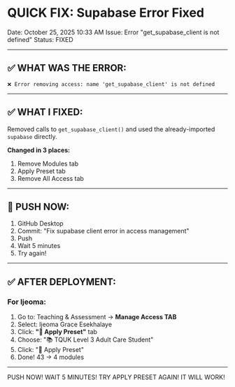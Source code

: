 # QUICK FIX: Supabase Error Fixed

Date: October 25, 2025 10:33 AM
Issue: Error "get_supabase_client is not defined"
Status: FIXED

---

## ✅ **WHAT WAS THE ERROR:**

```
❌ Error removing access: name 'get_supabase_client' is not defined
```

---

## ✅ **WHAT I FIXED:**

Removed calls to `get_supabase_client()` and used the already-imported `supabase` directly.

**Changed in 3 places:**
1. Remove Modules tab
2. Apply Preset tab
3. Remove All Access tab

---

## 🚀 **PUSH NOW:**

1. GitHub Desktop
2. Commit: "Fix supabase client error in access management"
3. Push
4. Wait 5 minutes
5. Try again!

---

## ✅ **AFTER DEPLOYMENT:**

### **For Ijeoma:**

1. Go to: Teaching & Assessment → **Manage Access TAB**
2. Select: Ijeoma Grace Esekhalaye
3. Click: **"🎯 Apply Preset"** tab
4. Choose: "📚 TQUK Level 3 Adult Care Student"
5. Click: "🎯 Apply Preset"
6. Done! 43 → 4 modules

---

PUSH NOW!
WAIT 5 MINUTES!
TRY APPLY PRESET AGAIN!
IT WILL WORK!
